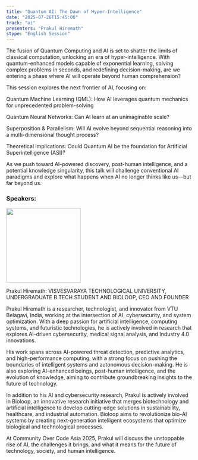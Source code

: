 ```yaml
---
title: "Quantum AI: The Dawn of Hyper-Intelligence"
date: "2025-07-26T15:45:00"
track: "ai"
presenters: "Prakul Hiremath"
stype: "English Session"
---
```


The fusion of Quantum Computing and AI is set to shatter the limits of classical computation, unlocking an era of hyper-intelligence. With quantum-enhanced models capable of exponential learning, solving complex problems in seconds, and redefining decision-making, are we entering a phase where AI will operate beyond human comprehension?

This session explores the next frontier of AI, focusing on:

Quantum Machine Learning (QML): How AI leverages quantum mechanics for unprecedented problem-solving

Quantum Neural Networks: Can AI learn at an unimaginable scale?

Superposition & Parallelism: Will AI evolve beyond sequential reasoning into a multi-dimensional thought process?

Theoretical implications: Could Quantum AI be the foundation for Artificial Superintelligence (ASI)?

As we push toward AI-powered discovery, post-human intelligence, and a potential knowledge singularity, this talk will challenge conventional AI paradigms and explore what happens when AI no longer thinks like us—but far beyond us.

### Speakers:


<img src="https://sessionize.com/image/3b84-400o400o1-VnMkF2Ra1xL5q3kNqcDE4W.jpg" width="200" /><br/>

Prakul Hiremath: VISVESVARAYA TECHNOLOGICAL UNIVERSITY, UNDERGRADUATE B.TECH STUDENT AND BIOLOOP, CEO AND FOUNDER

Prakul Hiremath is a researcher, technologist, and innovator from VTU Belagavi, India, working at the intersection of AI, cybersecurity, and system optimization. With a deep passion for artificial intelligence, computing systems, and futuristic technologies, he is actively involved in research that explores AI-driven cybersecurity, medical signal analysis, and Industry 4.0 innovations.

His work spans across AI-powered threat detection, predictive analytics, and high-performance computing, with a strong focus on pushing the boundaries of intelligent systems and autonomous decision-making. He is also exploring AI-enhanced beings, post-human intelligence, and the evolution of knowledge, aiming to contribute groundbreaking insights to the future of technology.

In addition to his AI and cybersecurity research, Prakul is actively involved in Bioloop, an innovative research initiative that merges biotechnology and artificial intelligence to develop cutting-edge solutions in sustainability, healthcare, and industrial automation. Bioloop aims to revolutionize bio-AI systems by creating next-generation intelligent ecosystems that optimize biological and technological processes.

At Community Over Code Asia 2025, Prakul will discuss the unstoppable rise of AI, the challenges it brings, and what it means for the future of technology, society, and human intelligence.